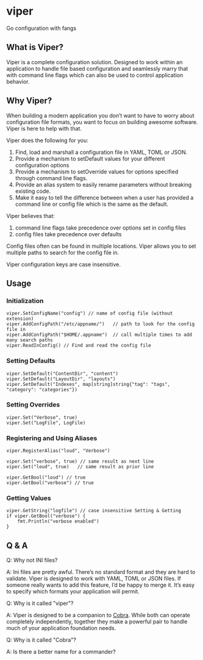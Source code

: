 viper
=====

Go configuration with fangs

## What is Viper?

Viper is a complete configuration solution. Designed to work within an
application to handle file based configuration and seamlessly marry that with
command line flags which can also be used to control application behavior.

## Why Viper?

When building a modern application you don’t want to have to worry about
configuration file formats, you want to focus on building awesome software.
Viper is here to help with that.

Viper does the following for you:

1. Find, load and marshall a configuration file in YAML, TOML or JSON.
2. Provide a mechanism to setDefault values for your different configuration options
3. Provide a mechanism to setOverride values for options specified through command line flags.
4. Provide an alias system to easily rename parameters without breaking existing code.
5. Make it easy to tell the difference between when a user has provided a command line or config file which is the same as the default.

Viper believes that:

1. command line flags take precedence over options set in config files
2. config files take precedence over defaults

Config files often can be found in multiple locations. Viper allows you to set
multiple paths to search for the config file in.

Viper configuration keys are case insensitive.

## Usage

### Initialization

	viper.SetConfigName("config") // name of config file (without extension)
	viper.AddConfigPath("/etc/appname/")   // path to look for the config file in
	viper.AddConfigPath("$HOME/.appname")  // call multiple times to add many search paths
	viper.ReadInConfig() // Find and read the config file

### Setting Defaults

	viper.SetDefault("ContentDir", "content")
	viper.SetDefault("LayoutDir", "layouts")
	viper.SetDefault("Indexes", map[string]string{"tag": "tags", "category": "categories"})

### Setting Overrides

    viper.Set("Verbose", true)
    viper.Set("LogFile", LogFile)

### Registering and Using Aliases

    viper.RegisterAlias("loud", "Verbose")

    viper.Set("verbose", true) // same result as next line
    viper.Set("loud", true)   // same result as prior line

    viper.GetBool("loud") // true
    viper.GetBool("verbose") // true

### Getting Values

    viper.GetString("logfile") // case insensitive Setting & Getting
	if viper.GetBool("verbose") {
        fmt.Println("verbose enabled")
	}


## Q & A

Q: Why not INI files?

A: Ini files are pretty awful. There’s no standard format and they are hard to
validate. Viper is designed to work with YAML, TOML or JSON files. If someone
really wants to add this feature, I’d be happy to merge it. It’s easy to
specify which formats your application will permit.

Q: Why is it called "viper"?

A: Viper is designed to be a companion to
[Cobra](http://github.com/spf13/cobra). While both can operate completely
independently, together they make a powerful pair to handle much of your
application foundation needs.

Q: Why is it called "Cobra"?

A: Is there a better name for a commander?


